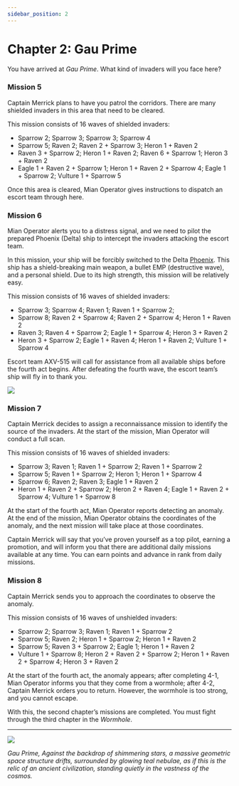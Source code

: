 ```yaml
---
sidebar_position: 2
---
```


# Chapter 2: Gau Prime

You have arrived at *Gau Prime*. What kind of invaders will you face here?

### Mission 5

Captain Merrick plans to have you patrol the corridors. There are many shielded invaders in this area that need to be cleared.

This mission consists of 16 waves of shielded invaders:

- Sparrow 2; Sparrow 3; Sparrow 3; Sparrow 4
- Sparrow 5; Raven 2; Raven 2 + Sparrow 3; Heron 1 + Raven 2
- Raven 3 + Sparrow 2; Heron 1 + Raven 2; Raven 6 + Sparrow 1; Heron 3 + Raven 2
- Eagle 1 + Raven 2 + Sparrow 1; Heron 1 + Raven 2 + Sparrow 4; Eagle 1 + Sparrow 2; Vulture 1 + Sparrow 5

Once this area is cleared, Mian Operator gives instructions to dispatch an escort team through here.

### Mission 6

Mian Operator alerts you to a distress signal, and we need to pilot the prepared Phoenix (Delta) ship to intercept the invaders attacking the escort team.

In this mission, your ship will be forcibly switched to the Delta [Phoenix](/docs/Ship/Phoenix.md). This ship has a shield-breaking main weapon, a bullet EMP (destructive wave), and a personal shield. Due to its high strength, this mission will be relatively easy.

This mission consists of 16 waves of shielded invaders:

- Sparrow 3; Sparrow 4; Raven 1; Raven 1 + Sparrow 2;
- Sparrow 8; Raven 2 + Sparrow 4; Raven 2 + Sparrow 4; Heron 1 + Raven 2
- Raven 3; Raven 4 + Sparrow 2; Eagle 1 + Sparrow 4; Heron 3 + Raven 2
- Heron 3 + Sparrow 2; Eagle 1 + Raven 4; Heron 1 + Raven 2; Vulture 1 + Sparrow 4

Escort team AXV-515 will call for assistance from all available ships before the fourth act begins. After defeating the fourth wave, the escort team’s ship will fly in to thank you.

<img src="/Campaign/convoy.png" style={{zoom:0.5}}/>

### Mission 7

Captain Merrick decides to assign a reconnaissance mission to identify the source of the invaders. At the start of the mission, Mian Operator will conduct a full scan.

This mission consists of 16 waves of shielded invaders:

- Sparrow 3; Raven 1; Raven 1 + Sparrow 2; Raven 1 + Sparrow 2
- Sparrow 5; Raven 1 + Sparrow 2; Heron 1; Heron 1 + Sparrow 4
- Sparrow 6; Raven 2; Raven 3; Eagle 1 + Raven 2
- Heron 1 + Raven 2 + Sparrow 2; Heron 2 + Raven 4; Eagle 1 + Raven 2 + Sparrow 4; Vulture 1 + Sparrow 8

At the start of the fourth act, Mian Operator reports detecting an anomaly. At the end of the mission, Mian Operator obtains the coordinates of the anomaly, and the next mission will take place at those coordinates.

Captain Merrick will say that you’ve proven yourself as a top pilot, earning a promotion, and will inform you that there are additional daily missions available at any time. You can earn points and advance in rank from daily missions.

### Mission 8

Captain Merrick sends you to approach the coordinates to observe the anomaly.

This mission consists of 16 waves of unshielded invaders:

- Sparrow 2; Sparrow 3; Raven 1; Raven 1 + Sparrow 2
- Sparrow 5; Raven 2; Heron 1 + Sparrow 2; Heron 1 + Raven 2
- Sparrow 5; Raven 3 + Sparrow 2; Eagle 1; Heron 1 + Raven 2
- Vulture 1 + Sparrow 8; Heron 2 + Raven 2 + Sparrow 2; Heron 1 + Raven 2 + Sparrow 4; Heron 3 + Raven 2

At the start of the fourth act, the anomaly appears; after completing 4-1, Mian Operator informs you that they come from a wormhole; after 4-2, Captain Merrick orders you to return. However, the wormhole is too strong, and you cannot escape.

With this, the second chapter’s missions are completed. You must fight through the third chapter in the *Wormhole*.

---

<img src="/Campaign/gp.png" style={{zoom:0.5}}/>

*Gau Prime, Against the backdrop of shimmering stars, a massive geometric space structure drifts, surrounded by glowing teal nebulae, as if this is the relic of an ancient civilization, standing quietly in the vastness of the cosmos.*